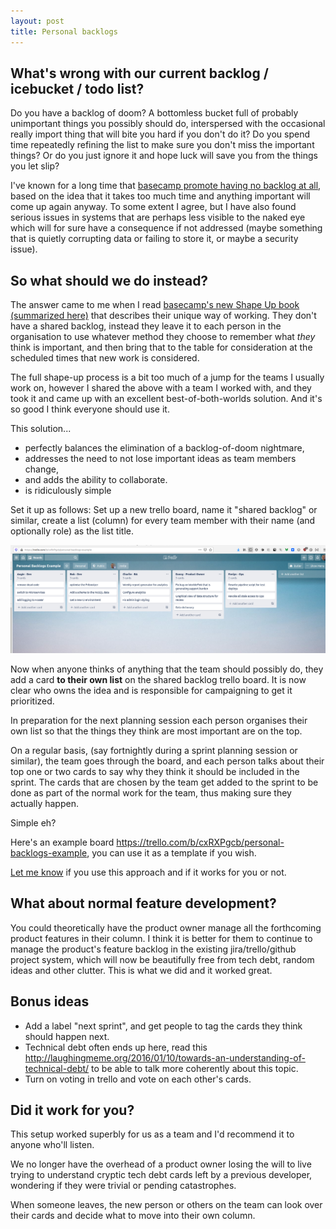 ```yaml
---
layout: post
title: Personal backlogs
---
```


## What's wrong with our current backlog / icebucket / todo list?

Do you have a backlog of doom? A bottomless bucket full of probably unimportant things you possibly should do, interspersed with the occasional really import thing that will bite you hard if you don't do it? Do you spend time repeatedly refining the list to make sure you don't miss the important things? Or do you just ignore it and hope luck will save you from the things you let slip?

I've known for a long time that [basecamp promote having no backlog at all](https://basecamp.com/shapeup/2.1-chapter-07#no-backlogs), based on the idea that it takes too much time and anything important will come up again anyway. To some extent I agree, but I have also found serious issues in systems that are perhaps less visible to the naked eye which will for sure have a consequence if not addressed (maybe something that is quietly corrupting data or failing to store it, or maybe a security issue).

## So what should we do instead?

The answer came to me when I read [basecamp's new Shape Up book (summarized here)](/2019/11/26/time-to-shape-up-your-scrum-process-the-new-thing-from-basecamp/) that describes their unique way of working. They don't have a shared backlog, instead they leave it to each person in the organisation to use whatever method they choose to remember what *they* think is important, and then bring that to the table for consideration at the scheduled times that new work is considered.

The full shape-up process is a bit too much of a jump for the teams I usually work on, however I shared the above with a team I worked with, and they took it and came up with an excellent best-of-both-worlds solution. And it's so good I think everyone should use it.

This solution...

* perfectly balances the elimination of a backlog-of-doom nightmare,
* addresses the need to not lose important ideas as team members change,
* and adds the ability to collaborate.
* is ridiculously simple

Set it up as follows: Set up a new trello board, name it "shared backlog" or similar, create a list (column) for every team member with their name (and optionally role) as the list title.

![screenshot of shared backlog board in trello](/assets/shared-backlog.png)

Now when anyone thinks of anything that the team should possibly do, they add a card **to their own list** on the shared backlog trello board. It is now clear who owns the idea and is responsible for campaigning to get it prioritized.

In preparation for the next planning session each person organises their own list so that the things they think are most important are on the top.

On a regular basis, (say fortnightly during a sprint planning session or similar), the team goes through the board, and each person talks about their top one or two cards to say why they think it should be included in the sprint. The cards that are chosen by the team get added to the sprint to be done as part of the normal work for the team, thus making sure they actually happen.

Simple eh?

Here's an example board <https://trello.com/b/cxRXPgcb/personal-backlogs-example>, you can use it as a template if you wish.

[Let me know](tim@timwise.co.uk) if you use this approach and if it works for you or not.

## What about normal feature development?

You could theoretically have the product owner manage all the forthcoming product features in their column. I think it is better for them to continue to manage the product's feature backlog in the existing jira/trello/github project system, which will now be beautifully free from tech debt, random ideas and other clutter. This is what we did and it worked great.

## Bonus ideas

* Add a label "next sprint", and get people to tag the cards they think should happen next.
* Technical debt often ends up here, read this <http://laughingmeme.org/2016/01/10/towards-an-understanding-of-technical-debt/> to be able to talk more coherently about this topic.
* Turn on voting in trello and vote on each other's cards.

## Did it work for you?

This setup worked superbly for us as a team and I'd recommend it to anyone who'll listen.

We no longer have the overhead of a product owner losing the will to live trying to understand cryptic tech debt cards left by a previous developer, wondering if they were trivial or pending catastrophes.

When someone leaves, the new person or others on the team can look over their cards and decide what to move into their own column.
